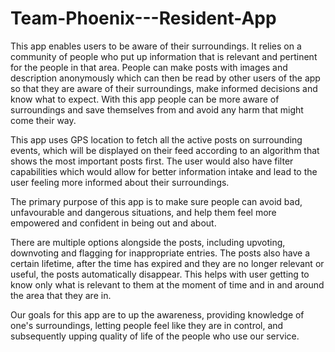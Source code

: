 # Team-Phoenix---Resident-App
This app enables users to be aware of their surroundings. It relies on a community of people who put up information that is relevant and pertinent for the people in that area. People can make posts with images and description anonymously which can then be read by other users of the app so that they are aware of their surroundings, make informed decisions and know what to expect. With this app people can be more aware of surroundings and save themselves from and avoid any harm that might come their way.

This app uses GPS location to fetch all the active posts on surrounding events, which will be displayed on their feed according to an algorithm that shows the most important posts first. The user would also have filter capabilities which would allow for better information intake and lead to the user feeling more informed about their surroundings.

The primary purpose of this app is to make sure people can avoid bad, unfavourable and dangerous situations, and help them feel more empowered and confident in being out and about.

There are multiple options alongside the posts, including upvoting, downvoting and flagging for inappropriate entries. The posts also have a certain lifetime, after the time has expired and they are no longer relevant or useful, the posts automatically disappear. This helps with user getting to know only what is relevant to them at the moment of time and in and around the area that they are in.

Our goals for this app are to up the awareness, providing knowledge of one's surroundings, letting people feel like they are in control, and subsequently upping quality of life of the people who use our service.
